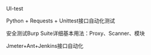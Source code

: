 UI-test

Python + Requests + Unittest接口自动化测试

安全测试Burp Suite详细基本用法：Proxy、Scanner、模块

Jmeter+Ant+Jenkins接口自动化
